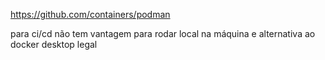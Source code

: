 https://github.com/containers/podman

para ci/cd não tem vantagem
para rodar local na máquina e alternativa ao docker desktop legal